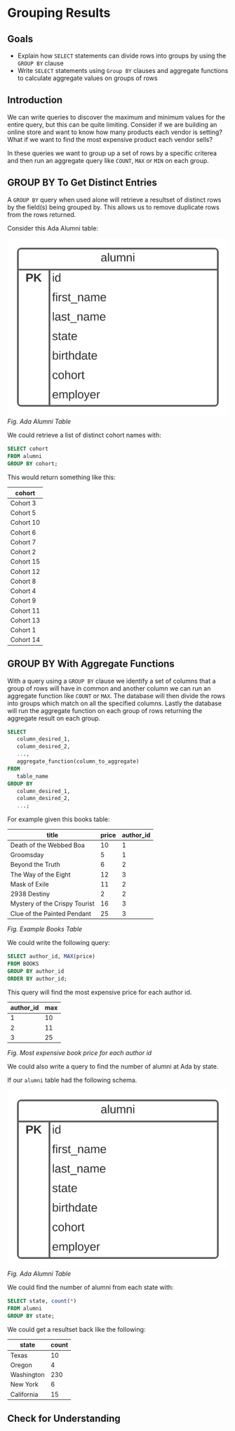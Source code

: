# Grouping Results

## Goals

- Explain how `SELECT` statements can divide rows into groups by using the `GROUP BY` clause
- Write `SELECT` statements using `Group BY` clauses and aggregate functions to calculate aggregate values on groups of rows

## Introduction

We can write queries to discover the maximum and minimum values for the entire query, but this can be quite limiting. Consider if we are building an online store and want to know how many products each vendor is setting? What if we want to find the most expensive product each vendor sells?

In these queries we want to group up a set of rows by a specific criterea and then run an aggregate query like `COUNT`, `MAX` or `MIN` on each group.

## GROUP BY To Get Distinct Entries

A `GROUP BY` query when used alone will retrieve a resultset of distinct rows by the field(s) being grouped by. This allows us to remove duplicate rows from the rows returned.

Consider this Ada Alumni table:

![Alumni Table](../assets/more-selecting-in-sql_grouping_alumni-table.svg)
_Fig. Ada Alumni Table_

We could retrieve a list of distinct cohort names with:

```sql
SELECT cohort
FROM alumni
GROUP BY cohort;
```

This would return something like this:

| cohort    |
| --------- |
| Cohort 3  |
| Cohort 5  |
| Cohort 10 |
| Cohort 6  |
| Cohort 7  |
| Cohort 2  |
| Cohort 15 |
| Cohort 12 |
| Cohort 8  |
| Cohort 4  |
| Cohort 9  |
| Cohort 11 |
| Cohort 13 |
| Cohort 1  |
| Cohort 14 |

## GROUP BY With Aggregate Functions

With a query using a `GROUP BY` clause we identify a set of columns that a group of rows will have in common and another column we can run an aggregate function like `COUNT` or `MAX`. The database will then divide the rows into groups which match on all the specified columns. Lastly the database will run the aggregate function on each group of rows returning the aggregate result on each group.

```sql
SELECT
   column_desired_1,
   column_desired_2,
   ...,
   aggregate_function(column_to_aggregate)
FROM
   table_name
GROUP BY
   column_desired_1,
   column_desired_2,
   ...;
```

For example given this books table:

| title                         | price | author_id |
| ----------------------------- | ----- | --------- |
| Death of the Webbed Boa       | 10    | 1         |
| Groomsday                     | 5     | 1         |
| Beyond the Truth              | 6     | 2         |
| The Way of the Eight          | 12    | 3         |
| Mask of Exile                 | 11    | 2         |
| 2938 Destiny                  | 2     | 2         |
| Mystery of the Crispy Tourist | 16    | 3         |
| Clue of the Painted Pendant   | 25    | 3         |

_Fig. Example Books Table_

We could write the following query:

```sql
SELECT author_id, MAX(price)
FROM BOOKS
GROUP BY author_id
ORDER BY author_id;
```

This query will find the most expensive price for each author id.

| author_id | max |
| --------- | --- |
| 1         | 10  |
| 2         | 11  |
| 3         | 25  |

_Fig. Most expensive book price for each author id_

We could also write a query to find the number of alumni at Ada by state.

If our `alumni` table had the following schema.

![Alumni Table](../assets/more-selecting-in-sql_grouping_alumni-table.svg)
_Fig. Ada Alumni Table_

We could find the number of alumni from each state with:

```sql
SELECT state, count(*)
FROM alumni
GROUP BY state;
```

We could get a resultset back like the following:

| state      | count |
| ---------- | ----- |
| Texas      | 10    |
| Oregon     | 4     |
| Washington | 230   |
| New York   | 6     |
| California | 15    |

## Check for Understanding

<!-- Question on SELECTING distinct Column entries -->

<!-- SQL Question to SELECT the most recent birthdate by cohort -->
